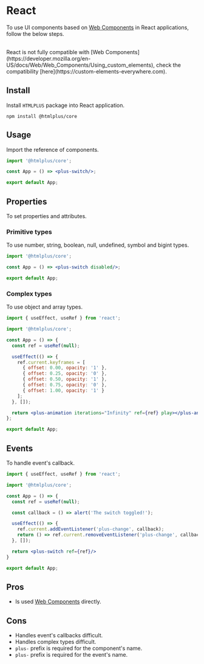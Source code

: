# React

To use UI components based on [Web Components](https://developer.mozilla.org/en-US/docs/Web/Web_Components/Using_custom_elements) in React applications, follow the below steps.

<br/>

<Alert type="warning">
  React is not fully compatible with [Web Components](https://developer.mozilla.org/en-US/docs/Web/Web_Components/Using_custom_elements), check the compatibility [here](https://custom-elements-everywhere.com).
</Alert>

## Install

Install `HTMLPLUS` package into React application.

```shell
npm install @htmlplus/core
```

## Usage

Import the reference of components.

```jsx
import '@htmlplus/core';

const App = () => <plus-switch/>;

export default App;
```

## Properties

To set properties and attributes.

### Primitive types

To use number, string, boolean, null, undefined, symbol and bigint types.

```jsx
import '@htmlplus/core';

const App = () => <plus-switch disabled/>;

export default App;
```

### Complex types

To use object and array types.

```jsx
import { useEffect, useRef } from 'react';

import '@htmlplus/core';

const App = () => {
  const ref = useRef(null);

  useEffect(() => {
    ref.current.keyframes = [
      { offset: 0.00, opacity: '1' },
      { offset: 0.25, opacity: '0' },
      { offset: 0.50, opacity: '1' },
      { offset: 0.75, opacity: '0' },
      { offset: 1.00, opacity: '1' }
    ];
  }, []);

  return <plus-animation iterations="Infinity" ref={ref} play></plus-animation>
};

export default App;
```

## Events

To handle event's callback.

```jsx
import { useEffect, useRef } from 'react';

import '@htmlplus/core';

const App = () => {
  const ref = useRef(null);

  const callback = () => alert('The switch toggled!');

  useEffect(() => {
    ref.current.addEventListener('plus-change', callback);
    return () => ref.current.removeEventListener('plus-change', callback);
  }, []);

  return <plus-switch ref={ref}/>
}

export default App;
```

## Pros

- Is used [Web Components](https://developer.mozilla.org/en-US/docs/Web/Web_Components/Using_custom_elements) directly.

## Cons

- Handles event's callbacks difficult.
- Handles complex types difficult.
- `plus-` prefix is required for the component's name.
- `plus-` prefix is required for the event's name.

